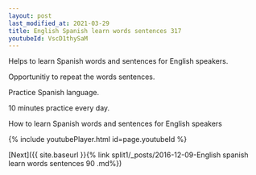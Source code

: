```yaml
---
layout: post
last_modified_at: 2021-03-29
title: English Spanish learn words sentences 317 
youtubeId: VscD1thySaM
---
```

 
 
Helps to learn Spanish words and sentences for English speakers.

Opportunitiy to repeat the words sentences. 

Practice Spanish language. 
 
10 minutes practice every day. 
 
How to learn Spanish words and sentences for English speakers 
 
{% include youtubePlayer.html id=page.youtubeId %}
 
 
[Next]({{ site.baseurl }}{% link  split1/_posts/2016-12-09-English spanish learn words sentences 90 .md%})
 
